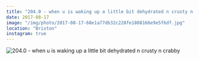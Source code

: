 ```yaml
---
title: "204.0 - when u is waking up a little bit dehydrated n crusty n crabby"
date: 2017-08-17
image: "/img/photo/2017-08-17-68e1a77db32c228fe1808166e9e5f6df.jpg"
location: "Brixton"
instagram: true
---
```


![204.0 - when u is waking up a little bit dehydrated n crusty n crabby](/img/photo/2017-08-17-68e1a77db32c228fe1808166e9e5f6df.jpg)
